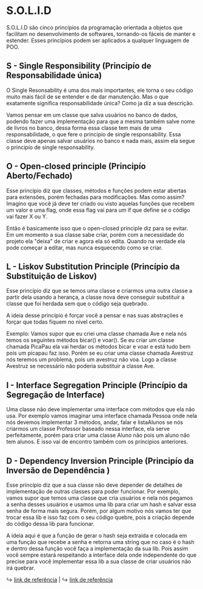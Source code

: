 # S.O.L.I.D

S.O.L.I.D são cinco princípios da programação orientada a objetos que facilitam no desenvolvimento de softwares, tornando-os fáceis de manter e estender. Esses princípios podem ser aplicados a qualquer linguagem de POO.

## S - Single Responsibility (Principío de Responsabilidade única)

O Single Resonsability é uma dos mais importantes, ele torna o seu código muito mais fácil de se entender e de dar manutenção.
Mas o que exatamente significa responsabilidade única? Como ja diz a sua descrição.

Vamos pensar em um classe que salva usuários no banco de dados, podendo fazer uma implementação para que a mesma também salve nome de livros no banco, dessa forma essa classe tem mais de uma responsabilidade, o que fere o principío de single responsability. Essa classe deve apenas salvar usuários no banco e nada mais, assim ela segue o principío de single responsability.

## O - Open-closed principle (Principío Aberto/Fechado)

Esse princípio diz que classes, métodos e funções podem estar abertas para extensões, porém fechadas para modificações.
Mas como assim? Imagino que você já deve ter criado ou visto aquelas funções que recebem um valor e uma flag, onde essa flag vai para um if que define se o código vai fazer X ou Y.

Então é basicamente isso que o open-closed principle diz para se evitar. Em um momento a sua classe sabe criar, porém com a necessidade do projeto ela "deixa" de criar e agora ela só edita. Quando na verdade ela pode começar a editar, mas nunca esquecendo como se criar.

## L - Liskov Substitution Principle (Princípio da Substituição de Liskov)

Esse princípio diz que se temos uma classe e criarmos uma outra classe a partir dela usando a herança, a classe nova deve conseguir substituir a classe que foi herdada sem que o código seja quebrado.

A ideia desse princípio é forçar você a pensar e nas suas abstrações e forçar que todas fiquem no nível certo.

Exemplo: Vamos supor que eu criei uma classe chamada Ave e nela nós temos os seguintes métodos bicar() e voar(). Se eu criar um classe chamada PicaPau ela vai herdar os métodos bicar e voar e está tudo bem pois um picapau faz isso. Porém se eu criar uma classe chamada Avestruz nós teremos um problema, pois um avestruz não voa. Logo a classe Avestruz se necessário não poderia substituir a classe Ave.

## I - Interface Segregation Principle (Princípio da Segregação de Interface)

Uma classe não deve implementar uma interface com métodos que ela não usa.
Por exemplo vamos imaginar uma interface chamada Pessoa onde nela nós devemos implementar 3 métodos, andar, falar e listaAlunos se nós criarmos um classe Professor baseado nessa interface, ela serve perfeitamente, porém para criar uma classe Aluno não pois um aluno não tem alunos. E isso vai de encontro também com os princípios anteriores.

## D - Dependency Inversion Principle (Principío da Inversão de Dependência )

Esse princípio diz que a sua classe não deve depender de detalhes de implementação de outras classes para poder funcionar.
Por exemplo, vamos supor que temos uma classe que cria usuários e nela nós pegamos a senha desses usuários e usamos uma lib para criar um hash e salvar essa senha de forma mais segura.
Porém, por algum motivo nós vamos ter que trocar essa lib e isso faz com o seu código quebre, pois a criação depende do código dessa lib para funcionar.

A ideia aqui é que a função de gerar o hash seja extraída e colocada em uma função que recebe a senha e retorna uma string que no caso é o hash e dentro dessa função você faça a implementação da sua lib. Pois assim você sempre estará respeitando a interface dela onde independente do que precise para você implementar essa lib a sua classe de criar usuários não irá quebrar.

:arrow_right_hook: [link de referência](https://dev.to/cristuker/entendendo-solid-17e8) | 
:arrow_right_hook: [link de referência](https://medium.com/desenvolvendo-com-paixao/o-que-%C3%A9-solid-o-guia-completo-para-voc%C3%AA-entender-os-5-princ%C3%ADpios-da-poo-2b937b3fc530)
